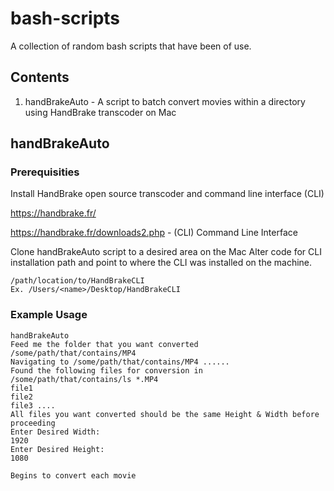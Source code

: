 # bash-scripts
A collection of random bash scripts that have been of use.

## Contents 
1. handBrakeAuto - A script to batch convert movies within a directory using HandBrake transcoder on Mac

## handBrakeAuto 

### Prerequisities
Install HandBrake open source transcoder and command line interface (CLI)

https://handbrake.fr/

https://handbrake.fr/downloads2.php - (CLI) Command Line Interface

Clone handBrakeAuto script to a desired area on the Mac
Alter code for CLI installation path and point to where the CLI was installed on the machine.

```
/path/location/to/HandBrakeCLI
Ex. /Users/<name>/Desktop/HandBrakeCLI
```
### Example Usage
```
handBrakeAuto
Feed me the folder that you want converted
/some/path/that/contains/MP4
Navigating to /some/path/that/contains/MP4 ......
Found the following files for conversion in
/some/path/that/contains/ls *.MP4
file1
file2
file3 ....
All files you want converted should be the same Height & Width before proceeding
Enter Desired Width:
1920
Enter Desired Height:
1080

Begins to convert each movie

